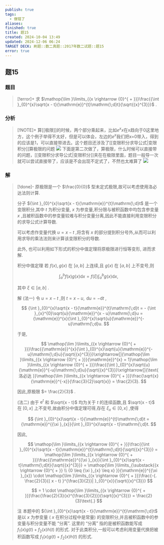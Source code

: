 ```yaml
---
publish: true
tags:
  - 做错了
aliases: 
finished: true
title: 题15
created: 2024-10-04 13:49
updated: 2024-12-06 06:24
TARGET DECK: 刷题::数二真题::2017年数二试题::题15
error: true
---
```

## 题15
### 题目
> [!error]+
> 求 $\mathop{\lim }\limits_{{x \rightarrow {0}^{ + }}}\frac{{\int }_{0}^{x}\sqrt{x - t}{\mathrm{e}}^{t}\mathrm{\;d}t}{\sqrt{{x}^{3}}}$ .
### 分析
> [!NOTE]+
> 算[[极限]]的时候，两个部分乘起来，比如$e^{ x }x$在x趋向于0这里地方，这个例子举得不太好，但是可以体会，左边的$e^{ x }$我们把x=0带入，得到的应该是1，可以直接带进去。这个题目还涉及了[[变限积分求导公式|变限积分]]算极限的问题
> ![](https://img.hwenyi.live/202412061423896.webp)
> 下面是第二次做了，算极限，什么时候可以直接带的问题，[[变限积分求导公式|变限积分]]夹在在极限里面，题目一般导一次就可以尝试直接带了，应该是不会出现不定式了，不然也太难算了
> ![](https://img.hwenyi.live/202412181410835.webp)

### 解
> [!done]-
> 原极限是一个 $\frac{0}{0}$ 型未定式极限,故可以考虑使用洛必达法则计算.
> 
> 分子 ${\int }_{0}^{x}\sqrt{x - t}{\mathrm{e}}^{t}\mathrm{\;d}t$ 是一个变限积分,其中 $t$ 为积分变量, $x$ 为参变量,积分限与被积函数中均包含参变量 $x$ ,且被积函数中的参变量较难与积分变量分离,因此不能直接利用变限积分的求导公式计算导数.
> 
> 可以考虑作变量代换 $u = x - t$ ,将含有 $x$ 的部分提到积分号外,从而可以利用求导的乘法法则来计算该变限积分的导数.
> 
> 此外, 也可以利用如下形式的积分中值定理将原极限进行恒等变形, 进而求解.
> 
> 积分中值定理 若 $f( x), g( x)$ 在 $\lbrack {a, b}\rbrack$ 上连续,且 $g( x)$ 在 $\lbrack {a, b}\rbrack$ 上不变号,则
> 
> $$
> {\int }_{a}^{b}f( x) g( x) \mathrm{d}x = f( \xi ) {\int }_{a}^{b}g( x) \mathrm{d}x,
> $$
> 
> 其中 $\xi \in \lbrack {a, b}\rbrack$ .
> 
> 解 (法一) 令 $u = x - t$ ,则 $t = x - u,\mathrm{\;d}u = - \mathrm{d}t$ ,
> 
> $$
> {\int }_{0}^{x}\sqrt{x - t}{\mathrm{e}}^{t}\mathrm{\;d}t = - {\int }_{x}^{0}\sqrt{u}{\mathrm{e}}^{x - u}\mathrm{\;d}u = {\mathrm{e}}^{x}{\int }_{0}^{x}\sqrt{u}{\mathrm{e}}^{-u}\mathrm{\;d}u.
> $$
> 
> 于是,
> 
> $$
> \mathop{\lim }\limits_{{x \rightarrow {0}^{ + }}}\frac{{\mathrm{e}}^{x}{\int }_{0}^{x}\sqrt{u}{\mathrm{e}}^{-u}\mathrm{\;d}u}{\sqrt{{x}^{3}}}\xrightarrow[]{\mathop{\lim }\limits_{{x \rightarrow {0}^{ + }}}{\mathrm{e}}^{x} = 1}\mathop{\lim }\limits_{{x \rightarrow {0}^{ + }}}\frac{{\int }_{0}^{x}\sqrt{u}{\mathrm{e}}^{-u}\mathrm{\;d}u}{\sqrt{{x}^{3}}}\xrightarrow[]{\text{ 洛必达 }}\mathop{\lim }\limits_{{x \rightarrow {0}^{ + }}}\frac{\sqrt{x}{\mathrm{e}}^{-x}}{\frac{3}{2}\sqrt{x}} = \frac{2}{3}.
> $$
> 
> 因此,原极限 $= \frac{2}{3}$ .
> 
> (法二) 由于 ${\mathrm{e}}^{t}$ 和 $\sqrt{x - t}$ 均为关于 $t$ 的连续函数,且 $\sqrt{x - t}$ 在 $\lbrack {0, x}\rbrack$ 上不变号,故由积分中值定理可得,存在 ${\xi }_{x} \in \lbrack {0, x}\rbrack$ ,使得
> 
> $$
> {\int }_{0}^{x}\sqrt{x - t}{\mathrm{e}}^{t}\mathrm{\;d}t = {\mathrm{e}}^{{\xi }_{x}}{\int }_{0}^{x}\sqrt{x - t}\mathrm{\;d}t.
> $$
> 
> 因此,
> 
> $$
> \mathop{\lim }\limits_{{x \rightarrow {0}^{ + }}}\frac{{\int }_{0}^{x}\sqrt{x - t}{\mathrm{e}}^{t}\mathrm{\;d}t}{\sqrt{{x}^{3}}} = \mathop{\lim }\limits_{{x \rightarrow {0}^{ + }}}\frac{{\mathrm{e}}^{{\xi }_{x}}{\int }_{0}^{x}\sqrt{x - t}\mathrm{\;d}t}{\sqrt{{x}^{3}}} = \mathop{\lim }\limits_{\substack{{x \rightarrow {0}^{ + }} \\ {0 \leq {\xi }_{x} \leq x} }}{\mathrm{e}}^{{\xi }_{x}} \cdot \mathop{\lim }\limits_{{x \rightarrow {0}^{ + }}}\frac{-{. \frac{2}{3}{( x - t) }^{\frac{3}{2}}| }_{0}^{x}}{\sqrt{{x}^{3}}}
> $$
> 
> $$
> = 1 \cdot \mathop{\lim }\limits_{{x \rightarrow {0}^{ + }}}\frac{\frac{2}{3}{x}^{\frac{3}{2}}}{\sqrt{{x}^{3}}} = \frac{2}{3}\text{.}
> $$
> 
> 注 本题中的 ${\int }_{0}^{x}\sqrt{x - t}{\mathrm{e}}^{t}\mathrm{\;d}t$ 是以 $x$ 为参变量 ( $x$ 在积分过程中是常量) 的变限积分,并且被积函数中的参变量与积分变量不能 “分离”. 这里的 “分离” 指的是被积函数能写成 ${f}_{1}( x) g( t) + {f}_{2}( x) h( t)$ 的形式. 对于此类积分,一般可以考虑利用变量代换把被积函数写成 ${f}_{1}( x) g( t) + {f}_{2}( x) h( t)$ 的形式.